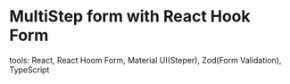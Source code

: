 # MultiStep form with React Hook Form

tools: React, React Hoom Form, Material UI(Steper), Zod(Form Validation), TypeScript
